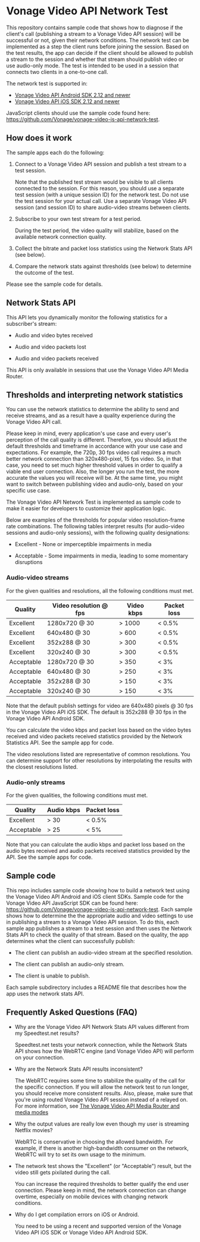 Vonage Video API Network Test
====================

This repository contains sample code that shows how to diagnose if the client's call (publishing
a stream to a Vonage Video API session) will be successful or not, given their network conditions. The
network test can be implemented as a step the client runs before joining the session. Based on the
test results, the app can decide if the client should be allowed to publish a stream to the session
and whether that stream should publish video or use audio-only mode. The test is intended to be used in a
session that connects two clients in a one-to-one call.

The network test is supported in:

*  [Vonage Video API Android SDK 2.12 and newer](https://tokbox.com/developer/sdks/android/)
*  [Vonage Video API iOS SDK 2.12 and newer](https://tokbox.com/developer/sdks/ios/)

JavaScript clients should use the sample code found here:
https://github.com/Vonage/vonage-video-js-api-network-test.

## How does it work

The sample apps each do the following:

1. Connect to a Vonage Video API session and publish a test stream to a test session.

   Note that the published test stream would be visible to all clients connected to
   the session. For this reason, you should use a separate test session (with a unique
   session ID) for the network test.  Do not use the test session for your actual call.
   Use a separate Vonage Video API session (and session ID) to share audio-video streams between
   clients.

2. Subscribe to your own test stream for a test period.

   During the test period, the video quality will stabilize, based on the available network
   connection quality.

3. Collect the bitrate and packet loss statistics using the Network Stats API (see below).

4. Compare the network stats against thresholds (see below) to determine the outcome of the test.

Please see the sample code for details.

## Network Stats API

This API lets you dynamically monitor the following statistics for a subscriber's stream:

* Audio and video bytes received 

* Audio and video packets lost

* Audio and video packets received

This API is only available in sessions that use the Vonage Video API Media Router.

## Thresholds and interpreting network statistics

You can use the network statistics to determine the ability to send and receive streams,
and as a result have a quality experience during the Vonage Video API call.

Please keep in mind, every application's use case and every user's perception of the call 
quality is different. Therefore, you should adjust the default thresholds and timeframe in 
accordance with your use case and expectations. For example, the 720p, 30 fps video call 
requires a much better network connection than 320x480-pixel, 15 fps video. So, in that case,
you need to set much higher threshold values in order to qualify a viable end user connection.
Also, the longer you run the test, the more accurate the values you will receive will be. 
At the same time, you might want to switch between publishing video and audio-only, based on
your specific use case. 

The Vonage Video API Network Test is implemented as sample code to make it easier
for developers to customize their application logic.

Below are examples of the thresholds for popular video resolution-frame rate combinations.
The following tables interpret results (for audio-video sessions and audio-only sessions),
with the following quality designations:

* Excellent - None or imperceptible impairments in media

* Acceptable - Some impairments in media, leading to some momentary disruptions

### Audio-video streams

For the given qualities and resolutions, all the following conditions must met.

| Quality    | Video resolution @ fps | Video kbps  | Packet loss |
| ---------- | ---------------------- | ----------- | ----------- |
| Excellent  | 1280x720 @ 30          | > 1000      | < 0.5%      |
| Excellent  | 640x480 @ 30           | > 600       | < 0.5%      |
| Excellent  | 352x288 @ 30           | > 300       | < 0.5%      |
| Excellent  | 320x240 @ 30           | > 300       | < 0.5%      |
| Acceptable | 1280x720 @ 30          | > 350       | < 3%        |
| Acceptable | 640x480 @ 30           | > 250       | < 3%        |
| Acceptable | 352x288 @ 30           | > 150       | < 3%        |
| Acceptable | 320x240 @ 30           | > 150       | < 3%        |

Note that the default publish settings for video are 640x480 pixels @ 30 fps in the
Vonage Video API iOS SDK. The default is 352x288 @ 30 fps in the Vonage Video API Android SDK.

You can calculate the video kbps and packet loss based on the video bytes received and
video packets received statistics provided by the Network Statistics API. See the sample app
for code.

The video resolutions listed are representative of common resolutions. You can determine support for
other resolutions by interpolating the results with the closest resolutions listed.

### Audio-only streams

For the given qualities, the following conditions must met.

| Quality    | Audio kbps | Packet loss |
| ---------- | ---------- | ----------- |
| Excellent  | > 30       | < 0.5%      |
| Acceptable | > 25       | < 5%        |

Note that you can calculate the audio kbps and packet loss based on the audio bytes received
and audio packets received statistics provided by the API. See the sample apps for code.

## Sample code

This repo includes sample code showing how to build a network test using the
Vonage Video API Android and iOS client SDKs. Sample code for the Vonage Video API JavaScript SDK
can be found here: https://github.com/Vonage/vonage-video-js-api-network-test. Each 
sample shows how to determine the the appropriate audio and video settings to 
use in publishing a stream to a Vonage Video API session. To do this, each sample app 
publishes a stream to a test session and then uses the Network Stats API to
check the quality of that stream. Based on the quality, the app determines what 
the client can successfully publish:

* The client can publish an audio-video stream at the specified resolution.

* The client can publish an audio-only stream.

* The client is unable to publish.

Each sample subdirectory includes a README file that describes how the app uses the network
stats API.

## Frequently Asked Questions (FAQ)

* Why are the Vonage Video API Network Stats API values different from my Speedtest.net results?

  Speedtest.net tests your network connection, while the Network Stats API shows how
  the WebRTC engine (and Vonage Video API) will perform on your connection. 

* Why are the Network Stats API results inconsistent?

  The WebRTC requires some time to stabilize the quality of the call for the specific
  connection. If you will allow the network test to run longer, you should receive
  more consistent results. Also, please, make sure that you're using routed Vonage Video API session
  instead of a relayed on. For more information, see [The Vonage Video API Media Router and media
  modes](https://tokbox.com/developer/guides/create-session/#media-mode)

* Why the output values are really low even though my user is streaming Netflix movies?

  WebRTC is conservative in choosing the allowed bandwidth. For example, 
  if there is another high-bandwidth consumer on the network, WebRTC will 
  try to set its own usage to the minimum.

* The network test shows the "Excellent" (or "Acceptable") result, but the video still gets
  pixilated during the call.

  You can increase the required thresholds to better qualify the end user connection.
  Please keep in mind, the network connection can change overtime, especially on mobile devices
  with changing network conditions.

* Why do I get compilation errors on iOS or Android.

  You need to be using a recent and supported version of the Vonage Video API iOS SDK or Vonage Video API Android SDK.
